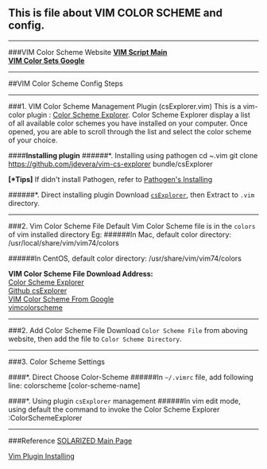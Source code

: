 ## This is file about VIM COLOR SCHEME and config.

***
###VIM Color Scheme Website
__[VIM Script Main](http://www.vim.org/scripts/script_search_results.php?keywords=&script_type=color+scheme&order_by=creation_date&direction=descending&search=search)__       
__[VIM Color Sets Google](https://code.google.com/p/vimcolorschemetest/)__


***
##VIM Color Scheme Config Steps

***
###1. VIM Color Scheme Management Plugin (csExplorer.vim)
This is a vim-color plugin : [Color Scheme Explorer](http://www.vim.org/scripts/script.php?script_id=1298).
Color Scheme Explorer display a list of all available color schemes you have installed on your computer. Once opened, you are able to scroll through the list and select the color scheme of your choice.

####__Installing plugin__
######*. Installing using pathogen
    cd ~.vim
    git clone https://github.com/jdevera/vim-cs-explorer bundle/csExplorer

__[*Tips]__ If didn't install Pathogen, refer to [Pathogen's Installing](https://github.com/FromPointer/.vim-tutor/wiki/pathogen-install-plugins)

######*. Direct installing plugin
Download [`csExplorer`](http://www.vim.org/scripts/script.php?script_id=1298),
then Extract to `.vim` directory.



***
###2. Vim Color Scheme File
Default Vim Color Scheme file is in the `colors` of vim installed directory
Eg:
######In Mac, default color directory:    
    /usr/local/share/vim/vim74/colors    

######In CentOS, default color directory:
    /usr/share/vim/vim74/colors
    
__VIM Color Scheme File Download Address:__    
[Color Scheme Explorer](http://www.vim.org/scripts/script.php?script_id=1298)    
[Github csExplorer](https://github.com/jdevera/vim-cs-explorer)    
[VIM Color Scheme From Google](http://vimcolorschemetest.googlecode.com/svn/colors/)    
[vimcolorscheme](https://code.google.com/p/vimcolorschemetest/)    

***
###2. Add Color Scheme File
Download `Color Scheme File` from aboving website, then add the file to `Color Scheme Directory`.


***
###3. Color Scheme Settings

####*. Direct Choose Color-Scheme
######In `~/.vimrc` file, add following line:
    colorscheme [color-scheme-name]
    
    
####*. Using plugin `csExplorer` management
######In vim edit mode, using default the command to invoke the Color Scheme Explorer
    :ColorSchemeExplorer



***
###Reference
[SOLARIZED Main Page](http://ethanschoonover.com/solarized)

[Vim Plugin Installing](http://blog.csdn.net/namecyf/article/details/7787479)


